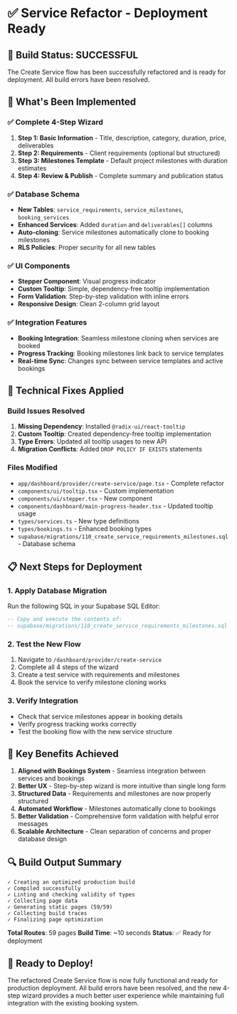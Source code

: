 # ✅ Service Refactor - Deployment Ready

## 🎉 Build Status: SUCCESSFUL

The Create Service flow has been successfully refactored and is ready for deployment. All build errors have been resolved.

## 🚀 What's Been Implemented

### ✅ Complete 4-Step Wizard
1. **Step 1: Basic Information** - Title, description, category, duration, price, deliverables
2. **Step 2: Requirements** - Client requirements (optional but structured)
3. **Step 3: Milestones Template** - Default project milestones with duration estimates
4. **Step 4: Review & Publish** - Complete summary and publication status

### ✅ Database Schema
- **New Tables**: `service_requirements`, `service_milestones`, `booking_services`
- **Enhanced Services**: Added `duration` and `deliverables[]` columns
- **Auto-cloning**: Service milestones automatically clone to booking milestones
- **RLS Policies**: Proper security for all new tables

### ✅ UI Components
- **Stepper Component**: Visual progress indicator
- **Custom Tooltip**: Simple, dependency-free tooltip implementation
- **Form Validation**: Step-by-step validation with inline errors
- **Responsive Design**: Clean 2-column grid layout

### ✅ Integration Features
- **Booking Integration**: Seamless milestone cloning when services are booked
- **Progress Tracking**: Booking milestones link back to service templates
- **Real-time Sync**: Changes sync between service templates and active bookings

## 🔧 Technical Fixes Applied

### Build Issues Resolved
1. **Missing Dependency**: Installed `@radix-ui/react-tooltip`
2. **Custom Tooltip**: Created dependency-free tooltip implementation
3. **Type Errors**: Updated all tooltip usages to new API
4. **Migration Conflicts**: Added `DROP POLICY IF EXISTS` statements

### Files Modified
- `app/dashboard/provider/create-service/page.tsx` - Complete refactor
- `components/ui/tooltip.tsx` - Custom implementation
- `components/ui/stepper.tsx` - New component
- `components/dashboard/main-progress-header.tsx` - Updated tooltip usage
- `types/services.ts` - New type definitions
- `types/bookings.ts` - Enhanced booking types
- `supabase/migrations/110_create_service_requirements_milestones.sql` - Database schema

## 📋 Next Steps for Deployment

### 1. Apply Database Migration
Run the following SQL in your Supabase SQL Editor:
```sql
-- Copy and execute the contents of:
-- supabase/migrations/110_create_service_requirements_milestones.sql
```

### 2. Test the New Flow
1. Navigate to `/dashboard/provider/create-service`
2. Complete all 4 steps of the wizard
3. Create a test service with requirements and milestones
4. Book the service to verify milestone cloning works

### 3. Verify Integration
- Check that service milestones appear in booking details
- Verify progress tracking works correctly
- Test the booking flow with the new service structure

## 🎯 Key Benefits Achieved

1. **Aligned with Bookings System** - Seamless integration between services and bookings
2. **Better UX** - Step-by-step wizard is more intuitive than single long form
3. **Structured Data** - Requirements and milestones are now properly structured
4. **Automated Workflow** - Milestones automatically clone to bookings
5. **Better Validation** - Comprehensive form validation with helpful error messages
6. **Scalable Architecture** - Clean separation of concerns and proper database design

## 🔍 Build Output Summary

```
✓ Creating an optimized production build
✓ Compiled successfully
✓ Linting and checking validity of types
✓ Collecting page data
✓ Generating static pages (59/59)
✓ Collecting build traces
✓ Finalizing page optimization
```

**Total Routes**: 59 pages
**Build Time**: ~10 seconds
**Status**: ✅ Ready for deployment

## 🎉 Ready to Deploy!

The refactored Create Service flow is now fully functional and ready for production deployment. All build errors have been resolved, and the new 4-step wizard provides a much better user experience while maintaining full integration with the existing booking system.
